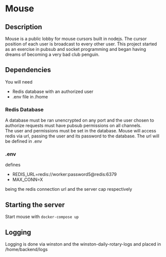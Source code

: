 # Mouse
## Description 
Mouse is a public lobby for mouse cursors built in nodejs.  The cursor position of each user is broadcast to every other user. This project started as an exercise in pubsub and socket programming and began having dreams of becoming a very bad club penguin.

## Dependencies
You will need
- Redis database with an authorized user
- .env file in /home 

### Redis Database
A database must be ran unencrypted on any port and the user chosen to authorize requests must have pubsub permissions on all channels.  
The user and permissions must be set in the database.  Mouse will access redis via url, passing the user and its password to the database.  The url will be defined in .env

### .env
defines
- REDIS_URL=redis://worker:password5@redis:6379
- MAX_CONN=X

being the redis connection url and the server cap respectively

## Starting the server
Start mouse with
`docker-compose up`

## Logging
Logging is done via winston and the winston-daily-rotary-logs and placed in /home/backend/logs
